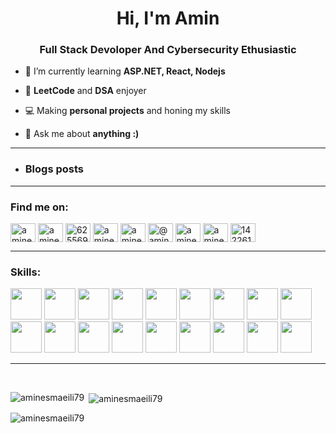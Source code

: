 <h1 align="center">Hi, I'm Amin</h1>
<h3 align="center">Full Stack Devoloper And Cybersecurity Ethusiastic</h3>

- 🌱 I’m currently learning **ASP.NET, React, Nodejs**

- 👾 **LeetCode** and **DSA** enjoyer

- 💻 Making **personal projects** and honing my skills

- 💬 Ask me about **anything :)**

<hr>

- ### Blogs posts
<!-- BLOG-POST-LIST:START -->
<!-- BLOG-POST-LIST:END -->

<hr>

<h3 align="left">Find me on:</h3>
<p align="left">
	<a href="https://linkedin.com/in/aminesmaeili79" target="blank"
		><img
			align="center"
			src="https://raw.githubusercontent.com/rahuldkjain/github-profile-readme-generator/master/src/images/icons/Social/linked-in-alt.svg"
			alt="aminesmaeili79"
			height="30"
			width="40"
	/></a>
	<a href="https://twitter.com/aminesmaeili79" target="blank"
		><img
			align="center"
			src="https://raw.githubusercontent.com/rahuldkjain/github-profile-readme-generator/master/src/images/icons/Social/twitter.svg"
			alt="aminesmaeili79"
			height="30"
			width="40"
	/></a>
	<a href="https://discord.gg/625569393577033728" target="blank"
		><img
			align="center"
			src="https://raw.githubusercontent.com/rahuldkjain/github-profile-readme-generator/master/src/images/icons/Social/discord.svg"
			alt="625569393577033728"
			height="30"
			width="40"
	/></a>
	<a href="https://www.leetcode.com/aminesmaeili79" target="blank"
		><img
			align="center"
			src="https://raw.githubusercontent.com/rahuldkjain/github-profile-readme-generator/master/src/images/icons/Social/leet-code.svg"
			alt="aminesmaeili79"
			height="30"
			width="40"
	/></a>
	<a href="https://codepen.io/aminesmaeili79" target="blank"
		><img
			align="center"
			src="https://raw.githubusercontent.com/rahuldkjain/github-profile-readme-generator/master/src/images/icons/Social/codepen.svg"
			alt="aminesmaeili79"
			height="30"
			width="40"
	/></a>
	<a href="https://medium.com/@aminesmaeili79" target="blank"
		><img
			align="center"
			src="https://raw.githubusercontent.com/rahuldkjain/github-profile-readme-generator/master/src/images/icons/Social/medium.svg"
			alt="@aminesmaeili79"
			height="30"
			width="40"
	/></a>
	<a href="https://dev.to/aminesmaeili79" target="blank"
		><img
			align="center"
			src="https://raw.githubusercontent.com/rahuldkjain/github-profile-readme-generator/master/src/images/icons/Social/devto.svg"
			alt="aminesmaeili79"
			height="30"
			width="40"
	/></a>
	<a href="https://www.hackerrank.com/aminesmaeiligor1" target="blank"
		><img
			align="center"
			src="https://raw.githubusercontent.com/rahuldkjain/github-profile-readme-generator/master/src/images/icons/Social/hackerrank.svg"
			alt="aminesmaeiligor1"
			height="30"
			width="40"
	/></a>
	<a href="https://stackoverflow.com/users/1422616" target="blank"
		><img
			align="center"
			src="https://raw.githubusercontent.com/rahuldkjain/github-profile-readme-generator/master/src/images/icons/Social/stack-overflow.svg"
			alt="1422616"
			height="30"
			width="40"
	/></a>
</p>



<hr>

<h3 align="left">Skills:</h3>
<span><img width="50px" height="50px" src="https://skillicons.dev/icons?i=html" /></span>
<span><img width="50px" height="50px" src="https://skillicons.dev/icons?i=css" /></span>
<span><img width="50px" height="50px" src="https://skillicons.dev/icons?i=tailwind" /></span>
<span><img width="50px" height="50px" src="https://skillicons.dev/icons?i=bootstrap" /></span>
<span><img width="50px" height="50px" src="https://skillicons.dev/icons?i=sass" /></span>
<span><img width="50px" height="50px" src="https://skillicons.dev/icons?i=js" /></span>
<span><img width="50px" height="50px" src="https://skillicons.dev/icons?i=ts" /></span>
<span><img width="50px" height="50px" src="https://skillicons.dev/icons?i=react" /></span>
<span><img width="50px" height="50px" src="https://skillicons.dev/icons?i=nextjs" /></span>
<span><img width="50px" height="50px" src="https://skillicons.dev/icons?i=nodejs" /></span>
<span><img width="50px" height="50px" src="https://skillicons.dev/icons?i=py" /></span>
<span><img width="50px" height="50px" src="https://skillicons.dev/icons?i=c" /></span>
<span><img width="50px" height="50px" src="https://skillicons.dev/icons?i=cpp" /></span>
<span><img width="50px" height="50px" src="https://skillicons.dev/icons?i=cs" /></span>
<span><img width="50px" height="50px" src="https://skillicons.dev/icons?i=dotnet" /></span>
<span><img width="50px" height="50px" src="https://skillicons.dev/icons?i=java" /></span>
<span><img width="50px" height="50px" src="https://skillicons.dev/icons?i=bash" /></span>
<span><img width="50px" height="50px" src="https://skillicons.dev/icons?i=git" /></span>
<!-- <ul>
	<li>
		<p align="left">
    				HTML &nbsp;<img width="25px" height="25px" src="https://skillicons.dev/icons?i=html" />
		</p>
	</li>
	<li>
		<p align="left">
    				CSS &nbsp;<img width="25px" height="25px" src="https://skillicons.dev/icons?i=css" />
		</p>
	</li>
	<li>
		<p align="left">
    				Tailwind &nbsp;<img width="25px" height="25px" src="https://skillicons.dev/icons?i=tailwind" />
		</p>
	</li>
	<li>
		<p align="left">
    				Bootstrap &nbsp;<img width="25px" height="25px" src="https://skillicons.dev/icons?i=bootstrap" />
		</p>
	</li>
	<li>
		<p align="left">
    				Sass &nbsp;<img width="25px" height="25px" src="https://skillicons.dev/icons?i=sass" />
		</p>
	</li>
	<li>
		<p align="left">
    				JavaScript &nbsp;<img width="25px" height="25px" src="https://skillicons.dev/icons?i=js" />
		</p>
	</li>
	<li>
		<p align="left">
    				TypeScript &nbsp;<img width="25px" height="25px" src="https://skillicons.dev/icons?i=ts" />
		</p>
	</li>
	<li>
		<p align="left">
    				React &nbsp;<img width="25px" height="25px" src="https://skillicons.dev/icons?i=react" />
		</p>
	</li>
	<li>
		<p align="left">
    				NextJs &nbsp;<img width="25px" height="25px" src="https://skillicons.dev/icons?i=nextjs" />
		</p>
	</li>
	<li>
		<p align="left">
    				Node.js &nbsp;<img width="25px" height="25px" src="https://skillicons.dev/icons?i=nodejs" />
		</p>
	</li>
	<li>
		<p align="left">
    				Python &nbsp;<img width="25px" height="25px" src="https://skillicons.dev/icons?i=py" />
		</p>
	</li>
	<li>
		<p align="left">
    				C &nbsp;<img width="25px" height="25px" src="https://skillicons.dev/icons?i=c" />
		</p>
	</li>
	<li>
		<p align="left">
    				C++ &nbsp;<img width="25px" height="25px" src="https://skillicons.dev/icons?i=cpp" />
		</p>
	</li>
	<li>
		<p align="left">
    				C# &nbsp;<img width="25px" height="25px" src="https://skillicons.dev/icons?i=cs" />
		</p>
	</li>
	<li>
		<p align="left">
    				.NET &nbsp;<img width="25px" height="25px" src="https://skillicons.dev/icons?i=dotnet" />
		</p>
	</li>
	<li>
		<p align="left">
    				Java &nbsp;<img width="25px" height="25px" src="https://skillicons.dev/icons?i=java" />
		</p>
	</li>
	<li>
		<p align="left">
    				Bash &nbsp;<img width="25px" height="25px" src="https://skillicons.dev/icons?i=bash" />
		</p>
	</li>
	<li>
		<p align="left">
    				Git &nbsp;<img width="25px" height="25px" src="https://skillicons.dev/icons?i=git" />
		</p>
	</li>
</ul> -->
<!-- <p align="left">
	<a href="https://www.linux.org/" target="_blank" rel="noreferrer">
		<img
			src="https://raw.githubusercontent.com/devicons/devicon/master/icons/linux/linux-original.svg"
			alt="linux"
			width="40"
			height="40"
		/>
	</a>
	<a href="https://git-scm.com/" target="_blank" rel="noreferrer">
		<img
			src="https://www.vectorlogo.zone/logos/git-scm/git-scm-icon.svg"
			alt="git"
			width="40"
			height="40"
		/>
	</a>
	<a href="https://www.w3.org/html/" target="_blank" rel="noreferrer">
		<img
			src="https://raw.githubusercontent.com/devicons/devicon/master/icons/html5/html5-original-wordmark.svg"
			alt="html5"
			width="40"
			height="40"
		/>
	</a>
	<a href="https://www.w3schools.com/css/" target="_blank" rel="noreferrer">
		<img
			src="https://raw.githubusercontent.com/devicons/devicon/master/icons/css3/css3-original-wordmark.svg"
			alt="css3"
			width="40"
			height="40"
		/>
	</a>
	<a
		href="https://developer.mozilla.org/en-US/docs/Web/JavaScript"
		target="_blank"
		rel="noreferrer"
	>
		<img
			src="https://raw.githubusercontent.com/devicons/devicon/master/icons/javascript/javascript-original.svg"
			alt="javascript"
			width="40"
			height="40"
		/>
	</a>
	<a href="https://sass-lang.com" target="_blank" rel="noreferrer">
		<img
			src="https://raw.githubusercontent.com/devicons/devicon/master/icons/sass/sass-original.svg"
			alt="sass"
			width="40"
			height="40"
		/>
	</a>
	<a href="https://www.w3schools.com/cpp/" target="_blank" rel="noreferrer">
		<img
			src="https://raw.githubusercontent.com/devicons/devicon/master/icons/cplusplus/cplusplus-original.svg"
			alt="cplusplus"
			width="40"
			height="40"
		/>
	</a>
	<a href="https://getbootstrap.com" target="_blank" rel="noreferrer">
		<img
			src="https://raw.githubusercontent.com/devicons/devicon/master/icons/bootstrap/bootstrap-plain-wordmark.svg"
			alt="bootstrap"
			width="40"
			height="40"
		/>
	</a>
	<a href="https://tailwindcss.com/" target="_blank" rel="noreferrer">
		<img
			src="https://www.vectorlogo.zone/logos/tailwindcss/tailwindcss-icon.svg"
			alt="tailwind"
			width="40"
			height="40"
		/>
	</a>
	<a href="https://www.python.org" target="_blank" rel="noreferrer">
		<img
			src="https://raw.githubusercontent.com/devicons/devicon/master/icons/python/python-original.svg"
			alt="python"
			width="40"
			height="40"
		/>
	</a>
	<a href="https://www.w3schools.com/cs/" target="_blank" rel="noreferrer">
		<img
			src="https://raw.githubusercontent.com/devicons/devicon/master/icons/csharp/csharp-original.svg"
			alt="csharp"
			width="40"
			height="40"
		/>
	</a>
	<a href="https://www.figma.com/](https://dotnet.microsoft.com/en-us/apps/aspnet" target="_blank" rel="noreferrer">
		<img
			src="https://www.vectorlogo.zone/logos/dotnet/dotnet-icon.svg"
			alt="asp.net"
			width="40"
			height="40"
		/>
	</a>
	<a href="https://www.java.com" target="_blank" rel="noreferrer">
		<img
			src="https://raw.githubusercontent.com/devicons/devicon/master/icons/java/java-original.svg"
			alt="java"
			width="40"
			height="40"
		/>
	</a>
	<a href="https://www.gnu.org/software/bash/" target="_blank" rel="noreferrer">
		<img
			src="https://www.vectorlogo.zone/logos/gnu_bash/gnu_bash-icon.svg"
			alt="bash"
			width="40"
			height="40"
		/>
	</a>
	<a href="https://reactjs.org/" target="_blank" rel="noreferrer">
		<img
			src="https://raw.githubusercontent.com/devicons/devicon/master/icons/react/react-original-wordmark.svg"
			alt="react"
			width="40"
			height="40"
		/>
	</a>
	<a href="https://nodejs.org" target="_blank" rel="noreferrer">
		<img
			src="https://raw.githubusercontent.com/devicons/devicon/master/icons/nodejs/nodejs-original-wordmark.svg"
			alt="nodejs"
			width="40"
			height="40"
		/>
	</a>
	<a href="https://www.mongodb.com/" target="_blank" rel="noreferrer">
		<img
			src="https://raw.githubusercontent.com/devicons/devicon/master/icons/mongodb/mongodb-original-wordmark.svg"
			alt="mongodb"
			width="40"
			height="40"
		/>
	</a>
	<a href="https://expressjs.com" target="_blank" rel="noreferrer">
		<img
			src="https://raw.githubusercontent.com/devicons/devicon/master/icons/express/express-original-wordmark.svg"
			alt="express"
			width="40"
			height="40"
		/>
	</a>
	<a href="https://unity.com/" target="_blank" rel="noreferrer">
		<img
			src="https://www.vectorlogo.zone/logos/unity3d/unity3d-icon.svg"
			alt="unity"
			width="40"
			height="40"
		/>
	</a>
	<a href="https://www.figma.com/" target="_blank" rel="noreferrer">
		<img
			src="https://www.vectorlogo.zone/logos/figma/figma-icon.svg"
			alt="figma"
			width="40"
			height="40"
		/>
	</a>
</p> -->

<br>
<hr>
<br>

<p><img align="left" src="https://github-readme-stats.vercel.app/api/top-langs?username=aminesmaeili79&show_icons=true&theme=dark&locale=en&layout=compact" alt="aminesmaeili79" /></p>

<p>&nbsp;<img align="center" src="https://github-readme-stats.vercel.app/api?username=aminesmaeili79&show_icons=true&theme=dark&locale=en" alt="aminesmaeili79" /></p>

<p><img align="center" src="https://github-readme-streak-stats.herokuapp.com/?user=aminesmaeili79&theme=dark" alt="aminesmaeili79" /></p>
